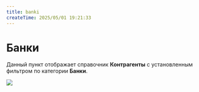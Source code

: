 ```yaml
---
title: banki
createTime: 2025/05/01 19:21:33
---
```

# Банки

Данный пункт отображает справочник **Контрагенты** с установленным фильтром по категории **Банки**.

![](Aspose.Words.83ab1c44-6b28-430a-a5f2-4d9e6ba1abd4.842.png)